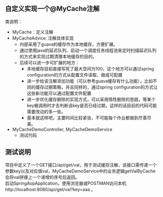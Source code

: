 ## 自定义实现一个@MyCache注解  

类说明：
- MyCache：定义注解
- MyCacheAdvice: 注解具体实现
    - 内部采用了guava的缓存作为本地缓存，方便扩展。  
    - 通过使用java的延迟队列、启动一个调度任务线程池来定时扫描延迟队列的方式来实现过期清理本地缓存的目的。
    - 后续可以进一步可扩展的地方：
        - 本地缓存目前直接写死了最大空间为100，这个地方可以通过spring configuration的方式从配置文件读取、做成可配置
        - 进一步给该注解添加功能（可以参考guava缓存有什么功能），比如不同的缓存过期策略，并且同样的，通过spring configuration的方式让这些新功能可以通过配置文件配置
        - 进一步优化缓存删除的实现方式，可以采用惰性删除的思路，等某个key被调用时才去判断该key是否已经过期，这样的话目前的代码可能需要改动的多一些。
        - 基本就这样吧，主要时间比较紧张，不可能每个作业都做到尽善尽美。
- MyCacheDemoController, MyCacheDemoService
    - 测试代码

## 测试说明  
项目中定义了一个GET接口/api/get/val，用于测试缓存注解，该接口需传递一个参数key以及对应值val，MyCacheDemoService中的业务逻辑getValByCache会将val拼接上一个递增的序号后返回。  
启动SpringAopApplication，使用浏览器或POSTMAN访问本机http://localhost:8080/api/get/val?key=aaa 。